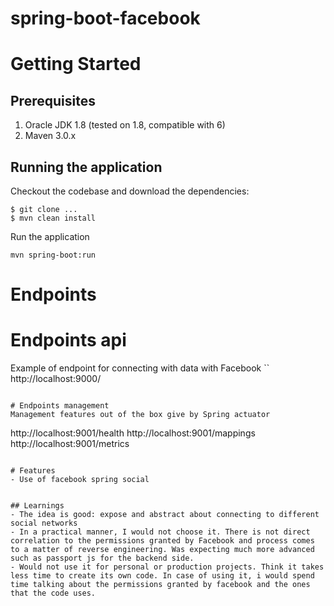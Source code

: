 spring-boot-facebook
===================

# Getting Started

## Prerequisites

1. Oracle JDK 1.8 (tested on 1.8, compatible with 6)
2. Maven 3.0.x

## Running the application

Checkout the codebase and download the dependencies:

```
$ git clone ...
$ mvn clean install
```
Run the application 
```
mvn spring-boot:run
``` 

# Endpoints

# Endpoints api
Example of endpoint for connecting with data with Facebook
``
http://localhost:9000/
```

# Endpoints management
Management features out of the box give by Spring actuator
```
http://localhost:9001/health
http://localhost:9001/mappings
http://localhost:9001/metrics
```

# Features
- Use of facebook spring social


## Learnings
- The idea is good: expose and abstract about connecting to different social networks
- In a practical manner, I would not choose it. There is not direct correlation to the permissions granted by Facebook and process comes to a matter of reverse engineering. Was expecting much more advanced such as passport js for the backend side.
- Would not use it for personal or production projects. Think it takes less time to create its own code. In case of using it, i would spend time talking about the permissions granted by facebook and the ones that the code uses.



